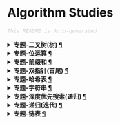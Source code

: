 Algorithm Studies
===

<font color="LightGrey"><i> `This README is Auto-generated` </i></font>

<details><summary><b> 专题-二叉树(树) <a href="专题-二叉树(树).md">¶</a></b></summary>

- [路径总和3 (LeetCode, Medium, No.0437, 2021-10)](专题-二叉树(树).md#路径总和3-leetcode-medium-no0437-2021-10)

</details>

<details><summary><b> 专题-位运算 <a href="专题-位运算.md">¶</a></b></summary>

- [重复的DNA序列 (LeetCode, Medium, No.0187, 2021-10)](专题-位运算.md#重复的dna序列-leetcode-medium-no0187-2021-10)

</details>

<details><summary><b> 专题-前缀和 <a href="专题-前缀和.md">¶</a></b></summary>

- [路径总和3 (LeetCode, Medium, No.0437, 2021-10)](专题-前缀和.md#路径总和3-leetcode-medium-no0437-2021-10)

</details>

<details><summary><b> 专题-双指针(首尾) <a href="专题-双指针(首尾).md">¶</a></b></summary>

- [三数之和 (LeetCode, Medium, No.0015, 2021-10)](专题-双指针(首尾).md#三数之和-leetcode-medium-no0015-2021-10)
- [两数之和2(输入有序数组) (LeetCode, Easy, No.0167, 2021-10)](专题-双指针(首尾).md#两数之和2输入有序数组-leetcode-easy-no0167-2021-10)
- [接雨水 (LeetCode, Hard, No.0042, 2021-10)](专题-双指针(首尾).md#接雨水-leetcode-hard-no0042-2021-10)
- [最接近的三数之和 (LeetCode, Medium, No.0016, 2021-10)](专题-双指针(首尾).md#最接近的三数之和-leetcode-medium-no0016-2021-10)
- [有效三角形的个数 (LeetCode, Medium, No.0611, 2021-10)](专题-双指针(首尾).md#有效三角形的个数-leetcode-medium-no0611-2021-10)
- [盛最多水的容器 (LeetCode, Medium, No.0011, 2021-10)](专题-双指针(首尾).md#盛最多水的容器-leetcode-medium-no0011-2021-10)

</details>

<details><summary><b> 专题-哈希表 <a href="专题-哈希表.md">¶</a></b></summary>

- [两数之和 (LeetCode, Easy, No.0001, 2021-10)](专题-哈希表.md#两数之和-leetcode-easy-no0001-2021-10)
- [重复的DNA序列 (LeetCode, Medium, No.0187, 2021-10)](专题-哈希表.md#重复的dna序列-leetcode-medium-no0187-2021-10)

</details>

<details><summary><b> 专题-字符串 <a href="专题-字符串.md">¶</a></b></summary>

- [字符串中的单词数 (LeetCode, Easy, No.0434, 2021-10)](专题-字符串.md#字符串中的单词数-leetcode-easy-no0434-2021-10)

</details>

<details><summary><b> 专题-深度优先搜索(递归) <a href="专题-深度优先搜索(递归).md">¶</a></b></summary>

- [路径总和3 (LeetCode, Medium, No.0437, 2021-10)](专题-深度优先搜索(递归).md#路径总和3-leetcode-medium-no0437-2021-10)

</details>

<details><summary><b> 专题-递归(迭代) <a href="专题-递归(迭代).md">¶</a></b></summary>

- [合并两个有序链表 (LeetCode, Easy, No.0021, 2021-10)](专题-递归(迭代).md#合并两个有序链表-leetcode-easy-no0021-2021-10)

</details>

<details><summary><b> 专题-链表 <a href="专题-链表.md">¶</a></b></summary>

- [两数相加 (LeetCode, Medium, No.0002, 2021-10)](专题-链表.md#两数相加-leetcode-medium-no0002-2021-10)
- [分隔链表 (LeetCode, Medium, No.0086, 2021-10)](专题-链表.md#分隔链表-leetcode-medium-no0086-2021-10)

</details>
